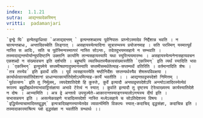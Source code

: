 ```yaml
---
index:  1.1.21
sutra:  आद्यन्तवदेकस्मिन्
vritti:  padamanjari
---
```


	`द्वन्द्वे घि` इत्येतद्वाधित्वा `अजाद्यदन्तम् ` इत्यन्तशब्दस्य पूर्वनिपातः प्राप्नोऽस्मादेव निर्द्देशान्न भवति । न चात्यन्तबाधः, अन्तादिवच्चेति लिङ्गात् । असहायस्येत्यादिना सूत्रारम्भस्य प्रयोजनमाह । सति परस्मिन् यस्मात्पूर्वं नास्ति स आदिः, सति च पूर्वस्मिन्यस्मात्परं नास्ति सोऽन्तः, तदेतदुभयमसहाये न सम्भवति । तस्मादाद्यन्तयोर्यान्युपदिष्टानि उक्तानि कार्याणि तान्यसहायस्यापि यथा स्युरित्ययमारम्भः । असहायस्येत्यनेनासहायवचन एकशब्दो न संख्यावचन इति दर्शयति । बहुष्वपि व्यवस्थितस्यैकत्वसंख्यास्तीति `एकस्मिन्` इति व्यर्थं स्यादिति भावः । `एकस्मिन्` इत्युपमेये सप्तमीश्रवणादुपमानस्यापि सप्तमीसमर्थतेत्याह-सप्तम्यर्थे वतिरिति । वर्तमानादिति शेषः । `तत्र तस्येव` इति इवार्थे वतिः । पूर्वं त्वसहायस्येति षष्ठीनिर्देशः सप्तम्यर्थस्यैव शेषरूपविवक्षया । कार्यार्थत्वात्सर्वातिदेशानां प्राधान्यात्कार्यातिदेशोऽयमित्याह-कार्ये भवतीति । । आद्यन्तवद्व्यपदेशो निमित्तम् । `पूर्ववत्सनः` इति तु निर्मूलम्, व्यपदेशातिदेशे हि कुरुते, कुर्वे इत्यादौ अन्तवद्व्यपदेशेऽपि अन्त्योऽजादिरस्येत्येवं रूपस्य बहुव्रीह्यर्थस्याभावाट्टिसंज्ञाया अभावे टेरेत्वं न स्यात् । कुर्वाते इत्यादौ तु दृष्टस्य टेरेत्वाख्यस्य कार्यस्यातिदेशे न दोषः । आभ्यामिति । अत्र द्वे अन्तत्वे उपयुज्येते-आकारान्तस्याङ्गस्यालोऽन्त्यस्य दीर्घ इति ।
	सभासन्नयन इति । असत्येकग्रहणे यत्रादिव्यपदेशो नास्ति मध्येऽसहाये च सोऽतिदेशस्य विषयः । `वृद्धिर्यस्याचामादिस्तद्वृद्धम्` इत्यत्रादिग्रहणस्याप्येतदेव व्यावर्त्यमिति विकल्पः स्यात्-कदाचिद् वृद्धसंज्ञा, कदाचिन्न इति । तस्मादाकारमाश्रित्य पक्षे वृद्धसंज्ञा न भवतीति ग्रन्थार्थः ।।
